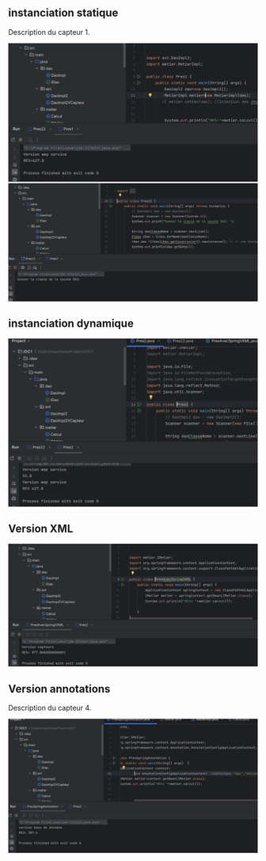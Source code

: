 <h2>instanciation statique</h2>
<p>Description du capteur 1.</p>
    
    
   <img alt="Capture d&#39;écran du Capteur 1" src="captures/instanciation_statique.PNG"/>
   <img alt="Capture d&#39;écran du Capteur 1" src="captures/instanciation_st2.png"/>
<h2>instanciation dynamique</h2>

    
   

<img alt="Capture d&#39;écran du Capteur 1" src="captures/instanciation_dynamique.png"/>


<h2>Version XML</h2>
  
    
<img alt="Capture d&#39;écran du Capteur 1" src="captures/Version_XML.png"/>



<h2>Version annotations</h2>
<p>Description du capteur 4.</p>
   
<img alt="Capture d&#39;écran du Capteur 1" src="captures/versionAnnotation.png"/>




  
    
